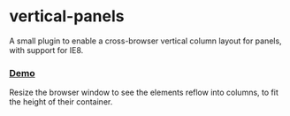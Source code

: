 vertical-panels
===============

A small plugin to enable a cross-browser vertical column layout for panels, with support for IE8.

### [Demo](https://cdn.rawgit.com/huttj/vertical-panels/9dc7b1c06358777f3a75a3bc5996a20cea7ff429/demo/random-demo.html)

Resize the browser window to see the elements reflow into columns, to fit the height of their container.
